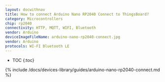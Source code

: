 ```yaml
---
layout: docwithnav
title: How to connect Arduino Nano RP2040 Connect to ThingsBoard?
category: Microcontrollers
chip: rp2040
connectivity: HTTP, MQTT, WIFI, Bluetooth
vendor: Arduino
deviceImageFileName: arduino-nano-rp2040-connect.jpg
vendor: Arduino
protocols: WI-FI Bluetooth LE
---
```


* TOC
{:toc}

{% include /docs/devices-library/guides/arduino-nano-rp2040-connect.md %}
